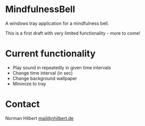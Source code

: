 MindfulnessBell
===============

A windows tray application for a mindfulness bell.


This is a first draft with very limited functionality - more to come!

Current functionality
======================
- Play sound in repeatedly in given time intervals
- Change time interval (in sec)
- Change background wallpaper
- Minimize to tray

Contact
=======
Norman Hilbert
mail@nhilbert.de
